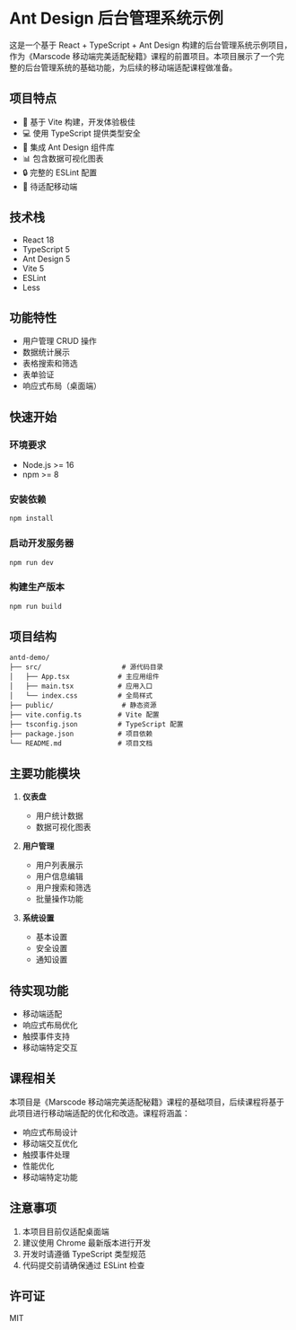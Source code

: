 # Ant Design 后台管理系统示例

这是一个基于 React + TypeScript + Ant Design 构建的后台管理系统示例项目，作为《Marscode 移动端完美适配秘籍》课程的前置项目。本项目展示了一个完整的后台管理系统的基础功能，为后续的移动端适配课程做准备。

## 项目特点

- 🚀 基于 Vite 构建，开发体验极佳
- 💻 使用 TypeScript 提供类型安全
- 🎨 集成 Ant Design 组件库
- 📊 包含数据可视化图表
- 🔒 完整的 ESLint 配置
- 📱 待适配移动端

## 技术栈

- React 18
- TypeScript 5
- Ant Design 5
- Vite 5
- ESLint
- Less

## 功能特性

- 用户管理 CRUD 操作
- 数据统计展示
- 表格搜索和筛选
- 表单验证
- 响应式布局（桌面端）

## 快速开始

### 环境要求

- Node.js >= 16
- npm >= 8

### 安装依赖

```bash
npm install
```

### 启动开发服务器

```bash
npm run dev
```

### 构建生产版本

```bash
npm run build
```

## 项目结构

```
antd-demo/
├── src/                    # 源代码目录
│   ├── App.tsx            # 主应用组件
│   ├── main.tsx           # 应用入口
│   └── index.css          # 全局样式
├── public/                 # 静态资源
├── vite.config.ts         # Vite 配置
├── tsconfig.json          # TypeScript 配置
├── package.json           # 项目依赖
└── README.md              # 项目文档
```

## 主要功能模块

1. **仪表盘**
   - 用户统计数据
   - 数据可视化图表

2. **用户管理**
   - 用户列表展示
   - 用户信息编辑
   - 用户搜索和筛选
   - 批量操作功能

3. **系统设置**
   - 基本设置
   - 安全设置
   - 通知设置

## 待实现功能

- 移动端适配
- 响应式布局优化
- 触摸事件支持
- 移动端特定交互

## 课程相关

本项目是《Marscode 移动端完美适配秘籍》课程的基础项目，后续课程将基于此项目进行移动端适配的优化和改造。课程将涵盖：

- 响应式布局设计
- 移动端交互优化
- 触摸事件处理
- 性能优化
- 移动端特定功能

## 注意事项

1. 本项目目前仅适配桌面端
2. 建议使用 Chrome 最新版本进行开发
3. 开发时请遵循 TypeScript 类型规范
4. 代码提交前请确保通过 ESLint 检查

## 许可证

MIT

